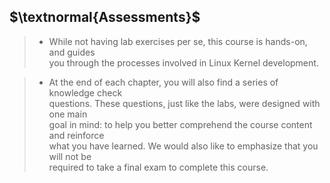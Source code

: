 ## $\textnormal{Assessments}$

> - While not having lab exercises per se, this course is hands-on, and guides <br />
    you through the processes involved in Linux Kernel development.

> - At the end of each chapter, you will also find a series of knowledge check <br />
    questions. These questions, just like the labs, were designed with one main <br />
    goal in mind: to help you better comprehend the course content and reinforce <br />
    what you have learned. We would also like to emphasize that you will not be <br />
    required to take a final exam to complete this course.
